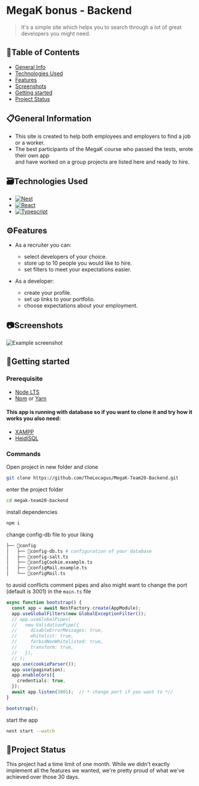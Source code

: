 # MegaK bonus - Backend
> It's a simple site which helps you to search through a lot of great developers you might need.
## :pushpin:Table of Contents
* [General Info](#general-information)
* [Technologies Used](#technologies-used)
* [Features](#features)
* [Screenshots](#screenshots)
* [Getting started](#getting-started)
* [Project Status](#project-status)

## 📋General Information
- This site is created to help both employees and employers to find a job or a worker.
- The best participants of the MegaK course who passed the tests, wrote their own app <br> and have worked on a group projects are listed here and ready to hire.


## 🗃Technologies Used
* [![Nest][Nest.js]][Nest-url]
* [![React][React.js]][React-url]
* [![Typescript][Typescript.com]][Typescript-url]

## ⚙Features
* As a recruiter you can:
  - select developers of your choice.
  - store up to 10 people you would like to hire.
  - set filters to meet your expectations easier.

* As a developer:
  - create your profile.
  - set up links to your portfolio.
  - choose expectations about your employment.

## 📷Screenshots
![Example screenshot](https://cdn.discordapp.com/attachments/346945171780403200/1008360517540257872/WiP.png)

## 🏁Getting started
### Prerequisite
- [Node LTS](https://nodejs.org/en/download/)
- [Npm](https://docs.npmjs.com/getting-started)  or [Yarn](https://yarnpkg.com/lang/en/docs/install/)
 #### This app is running with database so if you want to clone it and try how it works you also need:
- [XAMPP](https://www.apachefriends.org/)
- [HeidiSQL](https://www.heidisql.com/)

### Commands

Open project in new folder and clone
```bash
git clone https://github.com/TheLocagus/MegaK-Team20-Backend.git
```
enter the project folder
```bash
cd megak-team20-backend
````

install dependencies
```bash
npm i
````
change config-db file to your liking
```sh
├── 📁config       
│   ├── 📄config-db.ts # configuration of your database
│   ├── 📄config-salt.ts
│   ├── 📄configCookie.example.ts 
│   ├── 📄configMail.example.ts 
│   └── 📄configMail.ts
```
to avoid conflicts comment pipes and also might want to change the port (default is 3001) in the `main.ts` file
```ts
async function bootstrap() {
  const app = await NestFactory.create(AppModule);
  app.useGlobalFilters(new GlobalExceptionFilter());
  // app.useGlobalPipes(
  //   new ValidationPipe({
  //     disableErrorMessages: true,
  //     whitelist: true,
  //     forbidNonWhitelisted: true,
  //     transform: true,
  //   }),
  // );
  app.use(cookieParser());
  app.use(pagination);
  app.enableCors({
    credentials: true,
  });
  await app.listen(3001);  // * change port if you want to *//
}

bootstrap();
```
start the app
```bash
nest start --watch
````


## 🚉Project Status
This project had a time limit of one month.
While we didn't exactly implement all the features we wanted, we're pretty proud of what we've achieved over those 30 days.








[Nest-url]: https://nestjs.com/
[Nest.js]: https://img.shields.io/badge/nest.js-000000?style=for-the-badge&logo=nestjs&logoColor=white
[React.js]: https://img.shields.io/badge/React-20232A?style=for-the-badge&logo=react&logoColor=61DAFB
[React-url]: https://reactjs.org/
[Typescript.com]: https://img.shields.io/badge/Typescript-0769AD?style=for-the-badge&logo=typescript&logoColor=white
[Typescript-url]: https://www.typescriptlang.org/
